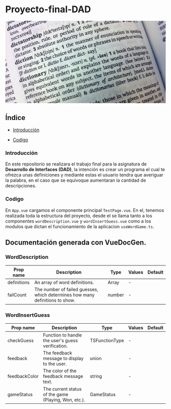 # Proyecto-final-DAD

<div align=center>
    <img src="./Images/dictionary.jpg" width="1000">
</div>

## Índice

- [Introducción](#intro)

- [Codigo](#code)


### Introducción <a name="intro"></a>

En este repositorio se realizara el trabajo final para la asignatura de __Desarrollo de Interfaces (DAD)__, la intención es crear un programa el cual te ofrezca unas definiciones y mediante estas el usuario tendra que averiguar la palabra, en el caso que se equivoque aumentaran la cantidad de descripciones.

### Codigo <a name="code"></a>

En `App.vue` cargamos el componente principal `TestPage.vue`. En el, tenemos realizada toda la estructura del proyecto, desde el se llama tanto a los componentes `wordDescription.vue` y `wordInsertGuess.vue` como a los modulos que dictan el funcionamiento de la aplicacion `useWordGame.ts`.


## Documentación generada con VueDocGen.

### WordDescription


| Prop name   | Description                                                                  | Type   | Values | Default |
| ----------- | ---------------------------------------------------------------------------- | ------ | ------ | ------- |
| definitions | An array of word definitions.                                                | Array  | -      |         |
| failCount   | The number of failed guesses, which determines how many definitions to show. | number | -      |         |


### WordInsertGuess

| Prop name     | Description                                          | Type           | Values | Default |
| ------------- | ---------------------------------------------------- | -------------- | ------ | ------- |
| checkGuess    | Function to handle the user's guess verification.    | TSFunctionType | -      |         |
| feedback      | The feedback message to display to the user.         | union          | -      |         |
| feedbackColor | The color of the feedback message text.              | string         | -      |         |
| gameStatus    | The current status of the game (Playing, Won, etc.). | GameStatus     | -      |         |

